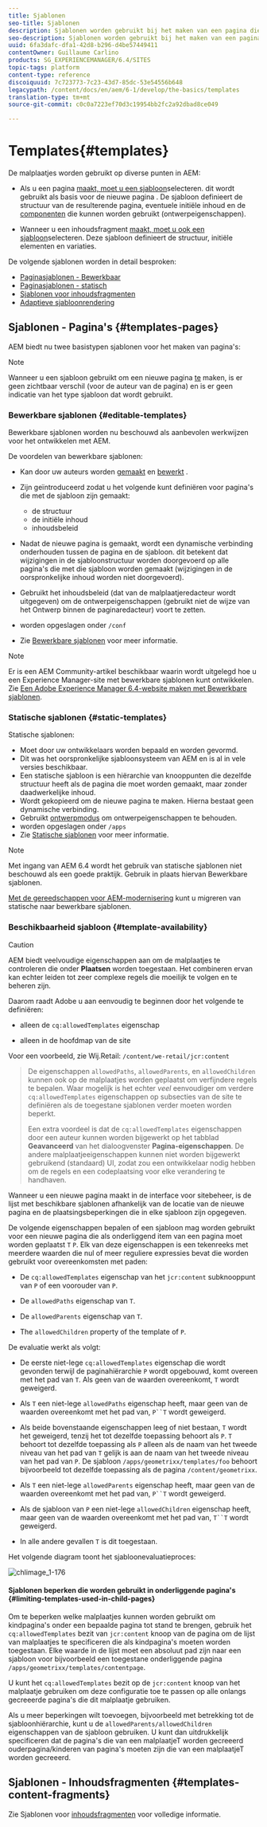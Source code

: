 ```yaml
---
title: Sjablonen
seo-title: Sjablonen
description: Sjablonen worden gebruikt bij het maken van een pagina die als basis voor de nieuwe pagina wordt gebruikt
seo-description: Sjablonen worden gebruikt bij het maken van een pagina die als basis voor de nieuwe pagina wordt gebruikt
uuid: 6fa3dafc-dfa1-42d8-b296-d4be57449411
contentOwner: Guillaume Carlino
products: SG_EXPERIENCEMANAGER/6.4/SITES
topic-tags: platform
content-type: reference
discoiquuid: 7c723773-7c23-43d7-85dc-53e54556b648
legacypath: /content/docs/en/aem/6-1/develop/the-basics/templates
translation-type: tm+mt
source-git-commit: c0c0a7223ef70d3c19954bb2fc2a92dbad8ce049

---
```



# Templates{#templates}

De malplaatjes worden gebruikt op diverse punten in AEM:

* Als u een pagina [maakt, moet u een sjabloon](#templates-pages)selecteren. dit wordt gebruikt als basis voor de nieuwe pagina . De sjabloon definieert de structuur van de resulterende pagina, eventuele initiële inhoud en de [componenten](/help/sites-authoring/default-components.md) die kunnen worden gebruikt (ontwerpeigenschappen).

* Wanneer u een inhoudsfragment [maakt, moet u ook een sjabloon](#templates-content-fragments)selecteren. Deze sjabloon definieert de structuur, initiële elementen en variaties.

De volgende sjablonen worden in detail besproken:

* [Paginasjablonen - Bewerkbaar](/help/sites-developing/page-templates-editable.md)
* [Paginasjablonen - statisch](/help/sites-developing/page-templates-static.md)
* [Sjablonen voor inhoudsfragmenten](/help/sites-developing/content-fragment-templates.md)
* [Adaptieve sjabloonrendering](/help/sites-developing/templates-adaptive-rendering.md)

## Sjablonen - Pagina&#39;s {#templates-pages}

AEM biedt nu twee basistypen sjablonen voor het maken van pagina&#39;s:

>[!NOTE]
>
>Wanneer u een sjabloon gebruikt om een nieuwe pagina [te](/help/sites-authoring/managing-pages.md#creating-a-new-page) maken, is er geen zichtbaar verschil (voor de auteur van de pagina) en is er geen indicatie van het type sjabloon dat wordt gebruikt.

### Bewerkbare sjablonen {#editable-templates}

Bewerkbare sjablonen worden nu beschouwd als aanbevolen werkwijzen voor het ontwikkelen met AEM.

De voordelen van bewerkbare sjablonen:

* Kan door uw auteurs worden [gemaakt](/help/sites-authoring/templates.md#creating-a-new-template-template-author) en [bewerkt](/help/sites-authoring/templates.md#editing-a-template-structure-template-author) .

* Zijn geïntroduceerd zodat u het volgende kunt definiëren voor pagina&#39;s die met de sjabloon zijn gemaakt:

   * de structuur
   * de initiële inhoud
   * inhoudsbeleid

* Nadat de nieuwe pagina is gemaakt, wordt een dynamische verbinding onderhouden tussen de pagina en de sjabloon. dit betekent dat wijzigingen in de sjabloonstructuur worden doorgevoerd op alle pagina&#39;s die met die sjabloon worden gemaakt (wijzigingen in de oorspronkelijke inhoud worden niet doorgevoerd).
* Gebruikt het inhoudsbeleid (dat van de malplaatjeredacteur wordt uitgegeven) om de ontwerpeigenschappen (gebruikt niet de wijze van het Ontwerp binnen de paginaredacteur) voort te zetten.
* worden opgeslagen onder `/conf`
* Zie [Bewerkbare sjablonen](/help/sites-developing/page-templates-editable.md) voor meer informatie.

>[!NOTE]
>
>Er is een AEM Community-artikel beschikbaar waarin wordt uitgelegd hoe u een Experience Manager-site met bewerkbare sjablonen kunt ontwikkelen. Zie [Een Adobe Experience Manager 6.4-website maken met Bewerkbare sjablonen](https://helpx.adobe.com/experience-manager/using/first_aem64_website.html).

### Statische sjablonen {#static-templates}

Statische sjablonen:

* Moet door uw ontwikkelaars worden bepaald en worden gevormd.
* Dit was het oorspronkelijke sjabloonsysteem van AEM en is al in vele versies beschikbaar.
* Een statische sjabloon is een hiërarchie van knooppunten die dezelfde structuur heeft als de pagina die moet worden gemaakt, maar zonder daadwerkelijke inhoud.
* Wordt gekopieerd om de nieuwe pagina te maken. Hierna bestaat geen dynamische verbinding.
* Gebruikt [ontwerpmodus](/help/sites-authoring/default-components-designmode.md) om ontwerpeigenschappen te behouden.
* worden opgeslagen onder `/apps`
* Zie [Statische sjablonen](/help/sites-developing/page-templates-static.md) voor meer informatie.

>[!NOTE]
>
>Met ingang van AEM 6.4 wordt het gebruik van statische sjablonen niet beschouwd als een goede praktijk. Gebruik in plaats hiervan Bewerkbare sjablonen.
>
>[Met de gereedschappen voor AEM-modernisering](modernization-tools.md) kunt u migreren van statische naar bewerkbare sjablonen.

### Beschikbaarheid sjabloon {#template-availability}

>[!CAUTION]
>
>AEM biedt veelvoudige eigenschappen aan om de malplaatjes te controleren die onder **Plaatsen** worden toegestaan. Het combineren ervan kan echter leiden tot zeer complexe regels die moeilijk te volgen en te beheren zijn.
>
>Daarom raadt Adobe u aan eenvoudig te beginnen door het volgende te definiëren:
>
>* alleen de `cq:allowedTemplates` eigenschap
   >
   >
* alleen in de hoofdmap van de site
>
>
Voor een voorbeeld, zie Wij.Retail: `/content/we-retail/jcr:content`
>
>De eigenschappen `allowedPaths`, `allowedParents`, en `allowedChildren` kunnen ook op de malplaatjes worden geplaatst om verfijndere regels te bepalen. Waar mogelijk is het echter *veel* eenvoudiger om verdere `cq:allowedTemplates` eigenschappen op subsecties van de site te definiëren als de toegestane sjablonen verder moeten worden beperkt.
>
>Een extra voordeel is dat de `cq:allowedTemplates` eigenschappen door een auteur kunnen worden bijgewerkt op het tabblad **Geavanceerd** van het dialoogvenster **Pagina-eigenschappen**. De andere malplaatjeeigenschappen kunnen niet worden bijgewerkt gebruikend (standaard) UI, zodat zou een ontwikkelaar nodig hebben om de regels en een codeplaatsing voor elke verandering te handhaven.

Wanneer u een nieuwe pagina maakt in de interface voor sitebeheer, is de lijst met beschikbare sjablonen afhankelijk van de locatie van de nieuwe pagina en de plaatsingsbeperkingen die in elke sjabloon zijn opgegeven.

De volgende eigenschappen bepalen of een sjabloon mag worden gebruikt voor een nieuwe pagina die als onderliggend item van een pagina moet worden geplaatst `T` `P`. Elk van deze eigenschappen is een tekenreeks met meerdere waarden die nul of meer reguliere expressies bevat die worden gebruikt voor overeenkomsten met paden:

* De `cq:allowedTemplates` eigenschap van het `jcr:content` subknooppunt van `P` of een voorouder van `P`.

* De `allowedPaths` eigenschap van `T`.

* De `allowedParents` eigenschap van `T`.

* The `allowedChildren` property of the template of `P`.

De evaluatie werkt als volgt:

* De eerste niet-lege `cq:allowedTemplates` eigenschap die wordt gevonden terwijl de paginahiërarchie `P` wordt opgebouwd, komt overeen met het pad van `T`. Als geen van de waarden overeenkomt, `T` wordt geweigerd.

* Als `T` een niet-lege `allowedPaths` eigenschap heeft, maar geen van de waarden overeenkomt met het pad van, `P``T` wordt geweigerd.

* Als beide bovenstaande eigenschappen leeg of niet bestaan, `T` wordt het geweigerd, tenzij het tot dezelfde toepassing behoort als `P`. `T` behoort tot dezelfde toepassing als `P` alleen als de naam van het tweede niveau van het pad van `T` gelijk is aan de naam van het tweede niveau van het pad van `P`. De sjabloon `/apps/geometrixx/templates/foo` behoort bijvoorbeeld tot dezelfde toepassing als de pagina `/content/geometrixx`.

* Als `T` een niet-lege `allowedParents` eigenschap heeft, maar geen van de waarden overeenkomt met het pad van, `P``T` wordt geweigerd.

* Als de sjabloon van `P` een niet-lege `allowedChildren` eigenschap heeft, maar geen van de waarden overeenkomt met het pad van, `T``T` wordt geweigerd.

* In alle andere gevallen `T` is dit toegestaan.

Het volgende diagram toont het sjabloonevaluatieproces:

![chlimage_1-176](assets/chlimage_1-176.png)

#### Sjablonen beperken die worden gebruikt in onderliggende pagina&#39;s {#limiting-templates-used-in-child-pages}

Om te beperken welke malplaatjes kunnen worden gebruikt om kindpagina&#39;s onder een bepaalde pagina tot stand te brengen, gebruik het `cq:allowedTemplates` bezit van `jcr:content` knoop van de pagina om de lijst van malplaatjes te specificeren die als kindpagina&#39;s moeten worden toegestaan. Elke waarde in de lijst moet een absoluut pad zijn naar een sjabloon voor bijvoorbeeld een toegestane onderliggende pagina `/apps/geometrixx/templates/contentpage`.

U kunt het `cq:allowedTemplates` bezit op de `jcr:content` knoop van het malplaatje gebruiken om deze configuratie toe te passen op alle onlangs gecreeerde pagina&#39;s die dit malplaatje gebruiken.

Als u meer beperkingen wilt toevoegen, bijvoorbeeld met betrekking tot de sjabloonhiërarchie, kunt u de `allowedParents/allowedChildren` eigenschappen van de sjabloon gebruiken. U kunt dan uitdrukkelijk specificeren dat de pagina&#39;s die van een malplaatjeT worden gecreeerd ouderpagina/kinderen van pagina&#39;s moeten zijn die van een malplaatjeT worden gecreeerd.

## Sjablonen - Inhoudsfragmenten {#templates-content-fragments}

Zie Sjablonen voor [inhoudsfragmenten](/help/sites-developing/content-fragment-templates.md) voor volledige informatie.

